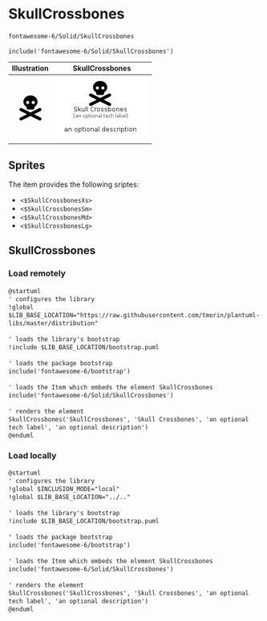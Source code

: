 # SkullCrossbones


```text
fontawesome-6/Solid/SkullCrossbones
```

```text
include('fontawesome-6/Solid/SkullCrossbones')
```



| Illustration | SkullCrossbones |
| :---: | :---: |
| ![illustration for Illustration](../../fontawesome-6/Solid/SkullCrossbones.png) | ![illustration for SkullCrossbones](../../fontawesome-6/Solid/SkullCrossbones.Local.png) |



## Sprites
The item provides the following sriptes:

- `<$SkullCrossbonesXs>`
- `<$SkullCrossbonesSm>`
- `<$SkullCrossbonesMd>`
- `<$SkullCrossbonesLg>`





## SkullCrossbones

### Load remotely
```plantuml
@startuml
' configures the library
!global $LIB_BASE_LOCATION="https://raw.githubusercontent.com/tmorin/plantuml-libs/master/distribution"

' loads the library's bootstrap
!include $LIB_BASE_LOCATION/bootstrap.puml

' loads the package bootstrap
include('fontawesome-6/bootstrap')

' loads the Item which embeds the element SkullCrossbones
include('fontawesome-6/Solid/SkullCrossbones')

' renders the element
SkullCrossbones('SkullCrossbones', 'Skull Crossbones', 'an optional tech label', 'an optional description')
@enduml
```

### Load locally
```plantuml
@startuml
' configures the library
!global $INCLUSION_MODE="local"
!global $LIB_BASE_LOCATION="../.."

' loads the library's bootstrap
!include $LIB_BASE_LOCATION/bootstrap.puml

' loads the package bootstrap
include('fontawesome-6/bootstrap')

' loads the Item which embeds the element SkullCrossbones
include('fontawesome-6/Solid/SkullCrossbones')

' renders the element
SkullCrossbones('SkullCrossbones', 'Skull Crossbones', 'an optional tech label', 'an optional description')
@enduml
```

